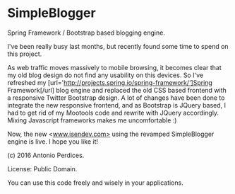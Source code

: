 # SimpleBlogger
Spring Framework / Bootstrap based blogging engine.

I've been really busy last months, but recently found some time to spend on this project.

As web traffic moves massively to mobile browsing, it becomes clear that my old blog design do not find any usability on this devices. So I've refreshed my [url='http://projects.spring.io/spring-framework/']Spring Framework[/url] blog engine and replaced the old CSS based frontend with a responsive Twitter Bootstrap design. A lot of changes have been done to integrate the new responsive frontend, and as Bootstrap is JQuery based, I had to get rid of my Mootools code and rewrite with JQuery accordingly. Mixing Javascript frameworks makes me uncomfortable :)

Now, the new <www.isendev.com> using the revamped SimpleBlogger engine is live. I hope you like it!

(c) 2016 Antonio Perdices.

License: Public Domain.

You can use this code freely and wisely in your applications.